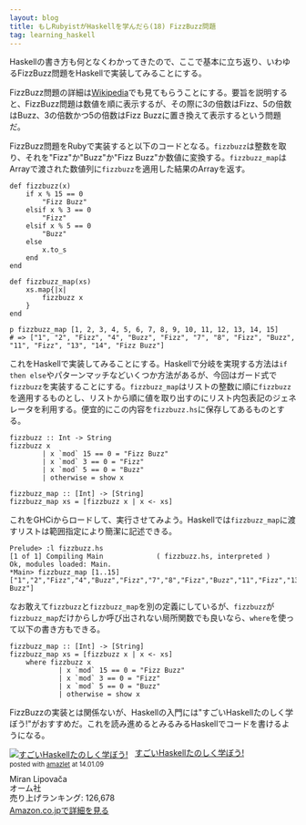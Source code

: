 ```yaml
---
layout: blog
title: もしRubyistがHaskellを学んだら(18) FizzBuzz問題
tag: learning_haskell
---
```




Haskellの書き方も何となくわかってきたので、ここで基本に立ち返り、いわゆるFizzBuzz問題をHaskellで実装してみることにする。

FizzBuzz問題の詳細は[Wikipedia](http://ja.wikipedia.org/wiki/Fizz_Buzz)でも見てもらうことにする。要旨を説明すると、FizzBuzz問題は数値を順に表示するが、その際に3の倍数はFizz、5の倍数はBuzz、3の倍数かつ5の倍数はFizz Buzzに置き換えて表示するという問題だ。

FizzBuzz問題をRubyで実装すると以下のコードとなる。`fizzbuzz`は整数を取り、それを"Fizz"か"Buzz"か"Fizz Buzz"か数値に変換する。`fizzbuzz_map`はArrayで渡された数値列に`fizzbuzz`を適用した結果のArrayを返す。

~~~~
def fizzbuzz(x)
	if x % 15 == 0
		"Fizz Buzz"
	elsif x % 3 == 0
		"Fizz"
	elsif x % 5 == 0
		"Buzz"
	else
		x.to_s
	end
end

def fizzbuzz_map(xs)
	xs.map{|x|
		fizzbuzz x	
	}
end

p fizzbuzz_map [1, 2, 3, 4, 5, 6, 7, 8, 9, 10, 11, 12, 13, 14, 15]
# => ["1", "2", "Fizz", "4", "Buzz", "Fizz", "7", "8", "Fizz", "Buzz", "11", "Fizz", "13", "14", "Fizz Buzz"]
~~~~

これをHaskellで実装してみることにする。Haskellで分岐を実現する方法は`if then else`やパターンマッチなどいくつか方法があるが、今回はガード式で`fizzbuzz`を実装することにする。`fizzbuzz_map`はリストの整数に順に`fizzbuzz`を適用するものとし、リストから順に値を取り出すのにリスト内包表記のジェネレータを利用する。便宜的にこの内容を`fizzbuzz.hs`に保存してあるものとする。

~~~~
fizzbuzz :: Int -> String
fizzbuzz x 
		| x `mod` 15 == 0 = "Fizz Buzz"
		| x `mod` 3 == 0 = "Fizz"
		| x `mod` 5 == 0 = "Buzz"
		| otherwise = show x

fizzbuzz_map :: [Int] -> [String]
fizzbuzz_map xs = [fizzbuzz x | x <- xs]
~~~~

これをGHCiからロードして、実行させてみよう。Haskellでは`fizzbuzz_map`に渡すリストは範囲指定により簡潔に記述できる。

~~~~
Prelude> :l fizzbuzz.hs
[1 of 1] Compiling Main             ( fizzbuzz.hs, interpreted )
Ok, modules loaded: Main.
*Main> fizzbuzz_map [1..15]
["1","2","Fizz","4","Buzz","Fizz","7","8","Fizz","Buzz","11","Fizz","13","14","Fizz Buzz"]
~~~~

なお敢えて`fizzbuzz`と`fizzbuzz_map`を別の定義にしているが、`fizzbuzz`が`fizzbuzz_map`だけからしか呼び出されない局所関数でも良いなら、`where`を使って以下の書き方もできる。

~~~~
fizzbuzz_map :: [Int] -> [String]
fizzbuzz_map xs = [fizzbuzz x | x <- xs]
	where fizzbuzz x 
			| x `mod` 15 == 0 = "Fizz Buzz"
			| x `mod` 3 == 0 = "Fizz"
			| x `mod` 5 == 0 = "Buzz"
			| otherwise = show x
~~~~

FizzBuzzの実装とは関係ないが、Haskellの入門には"すごいHaskellたのしく学ぼう!"がおすすめだ。これを読み進めるとみるみるHaskellでコードを書けるようになる。

<div class="amazlet-box" style="margin-bottom:0px;"><div class="amazlet-image" style="float:left;margin:0px 12px 1px 0px;"><a href="http://www.amazon.co.jp/exec/obidos/ASIN/4274068854/xmisao-22/ref=nosim/" name="amazletlink" target="_blank"><img src="https://images-fe.ssl-images-amazon.com/images/I/51P6NdS4IGL._SL160_.jpg" alt="すごいHaskellたのしく学ぼう!" style="border: none;" /></a></div><div class="amazlet-info" style="line-height:120%; margin-bottom: 10px"><div class="amazlet-name" style="margin-bottom:10px;line-height:120%"><a href="http://www.amazon.co.jp/exec/obidos/ASIN/4274068854/xmisao-22/ref=nosim/" name="amazletlink" target="_blank">すごいHaskellたのしく学ぼう!</a><div class="amazlet-powered-date" style="font-size:80%;margin-top:5px;line-height:120%">posted with <a href="http://www.amazlet.com/" title="amazlet" target="_blank">amazlet</a> at 14.01.09</div></div><div class="amazlet-detail">Miran Lipovača <br />オーム社 <br />売り上げランキング: 126,678<br /></div><div class="amazlet-sub-info" style="float: left;"><div class="amazlet-link" style="margin-top: 5px"><a href="http://www.amazon.co.jp/exec/obidos/ASIN/4274068854/xmisao-22/ref=nosim/" name="amazletlink" target="_blank">Amazon.co.jpで詳細を見る</a></div></div></div><div class="amazlet-footer" style="clear: left"></div></div>

